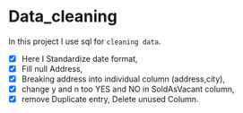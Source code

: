 # Data_cleaning
In this project I use sql for `cleaning data`. 
- [x] Here I Standardize date format, 
- [x] Fill null Address, 
- [x] Breaking address into individual column (address,city), 
- [x] change y and n too YES and NO in SoldAsVacant column, 
- [x] remove Duplicate entry, Delete unused Column.

